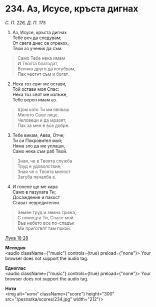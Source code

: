 # 234. Аз, Исусе, кръста  дигнах

_С. П. 226, Д. П. 175_

1. Аз, Исусе, кръста дигнах  
Тебе веч да следувам;  
От света днес се отрекох,  
Твой аз ученик да съм.  

> Само Тебе нека имам  
> И Твоята благодат,  
> Всичко друго да изгубвам,  
> Пак честит съм и богат.  

2. Нека тоз свят ме остави,  
Той остави моя Спас:  
Нека тоз свят ме излъже,  
Тебе верен имам аз.  

> Щом като Ти ми явяваш  
> Милото Свое лице,  
> Человеци и да мразят,  
> Пак за мен е все добре.  

3. Тебе викам, Авва, Отче;  
Ти си Покровител мой;  
Няма зло да ме уплаши,  
Само нека съм раб Твой.  

> Зная, че в Твоята служба  
> Труд е удоволствие;  
> Зная че с Твоята милост  
> Загуба печалба е.  

4. И гонене ще ме кара  
Само в пазухата Ти;  
Досаждение и пакост  
Стават невредителни.  

> Земен труд и земна грижа,  
> С помощта Ти, Спасе мой.  
> Във небето все по-сладък  
> Ми приготвят там покой.

[Лука 18:28](http://biblia.bg/index.php?k=42&g=18&s=28)

**Мелодия**  
<audio className={"music"} controls={true} preload={"none"}>
    <source src="/pesnarka/mp3/234.mp3" type="audio/mpeg"/>
    Your browser does not support the audio tag.
</audio>

**Едноглас**  
<audio className={"music"} controls={true} preload={"none"}>
    <source src="/pesnarka/transp/234.mp3" type="audio/mpeg"/>
    Your browser does not support the audio tag.
</audio>

**Ноти**  
<img alt="ноти" className={"score"} height="300" src="/pesnarka/scores/234.jpg" width="212"/>
